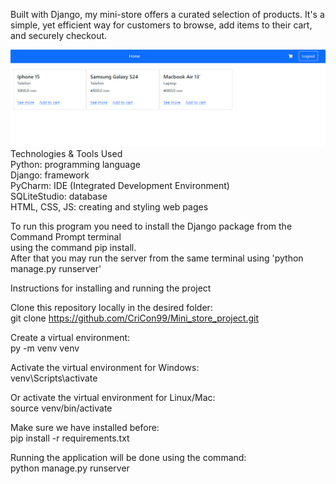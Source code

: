 Built with Django, my mini-store offers a curated selection of products. It's a simple, yet efficient way for customers to browse, add items to their cart, and securely checkout.

![img.png](img.png)\
Technologies & Tools Used\
Python: programming language\
Django: framework\
PyCharm: IDE (Integrated Development Environment)\
SQLiteStudio: database\
HTML, CSS, JS: creating and styling web pages

To run this program you need to install the Django package from the Command Prompt terminal\
using the command pip install.\
After that you may run the server from the same terminal using 'python manage.py runserver'


Instructions for installing and running the project

Clone this repository locally in the desired folder:\
git clone https://github.com/CriCon99/Mini_store_project.git

Create a virtual environment:\
py -m venv venv

Activate the virtual environment for Windows:\
venv\Scripts\activate

Or activate the virtual environment for Linux/Mac:\
source venv/bin/activate

Make sure we have installed before:\
pip install -r requirements.txt

Running the application will be done using the command:\
python manage.py runserver